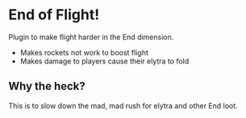 # End of Flight!

Plugin to make flight harder in the End dimension.

- Makes rockets not work to boost flight
- Makes damage to players cause their elytra to fold

## Why the heck?

This is to slow down the mad, mad rush for elytra and other End loot.
